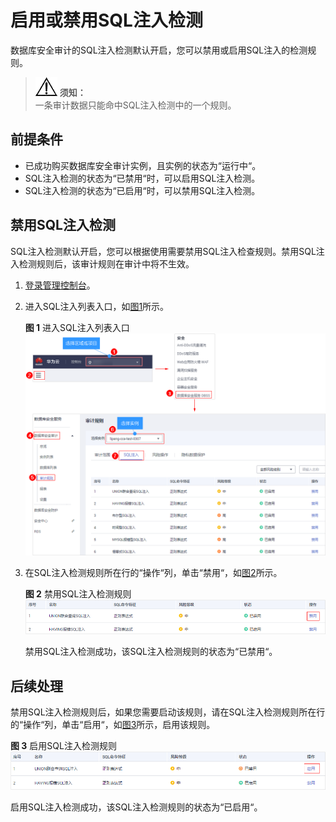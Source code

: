 # 启用或禁用SQL注入检测<a name="dbss_01_0191"></a>

数据库安全审计的SQL注入检测默认开启，您可以禁用或启用SQL注入的检测规则。

>![](public_sys-resources/icon-notice.gif) **须知：**   
>一条审计数据只能命中SQL注入检测中的一个规则。  

## 前提条件<a name="section070891116319"></a>

-   已成功购买数据库安全审计实例，且实例的状态为“运行中“。
-   SQL注入检测的状态为“已禁用“时，可以启用SQL注入检测。
-   SQL注入检测的状态为“已启用“时，可以禁用SQL注入检测。

## 禁用SQL注入检测<a name="section1466619111369"></a>

SQL注入检测默认开启，您可以根据使用需要禁用SQL注入检查规则。禁用SQL注入检测规则后，该审计规则在审计中将不生效。

1.  [登录管理控制台](https://console.huaweicloud.com/?locale=zh-cn)。
2.  进入SQL注入列表入口，如[图1](#fig61991836131419)所示。

    **图 1**  进入SQL注入列表入口<a name="fig61991836131419"></a>  
    ![](figures/进入SQL注入列表入口.png "进入SQL注入列表入口")

3.  在SQL注入检测规则所在行的“操作“列，单击“禁用“，如[图2](#fig148017166466)所示。

    **图 2**  禁用SQL注入检测规则<a name="fig148017166466"></a>  
    ![](figures/禁用SQL注入检测规则.png "禁用SQL注入检测规则")

    禁用SQL注入检测成功，该SQL注入检测规则的状态为“已禁用“。


## 后续处理<a name="section116222113496"></a>

禁用SQL注入检测规则后，如果您需要启动该规则，请在SQL注入检测规则所在行的“操作“列，单击“启用“，如[图3](#fig185497132517)所示，启用该规则。

**图 3**  启用SQL注入检测规则<a name="fig185497132517"></a>  
![](figures/启用SQL注入检测规则.png "启用SQL注入检测规则")

启用SQL注入检测成功，该SQL注入检测规则的状态为“已启用“。

